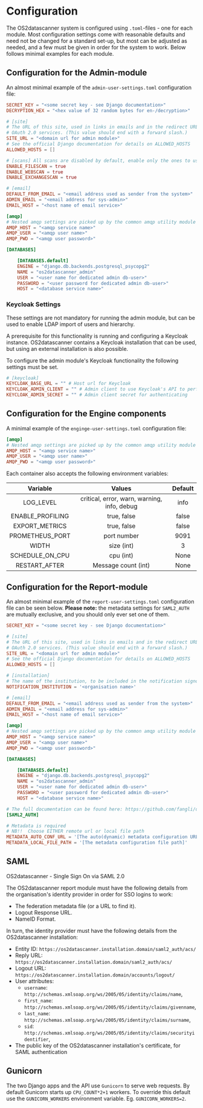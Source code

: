 # Configuration

The OS2datascanner system is configured using `.toml`-files - one for each
module. Most configuration settings come with reasonable defaults and need not
be changed for a standard set-up, but most can be adjusted as needed, and a few
must be given in order for the system to work. Below follows minimal examples
for each module.


## Configuration for the Admin-module

An almost minimal example of the `admin-user-settings.toml` configuration file:

```toml
SECRET_KEY = "<some secret key - see Django documentation>"
DECRYPTION_HEX = "<hex value of 32 random bytes for en-/decryption>"

# [site]
# The URL of this site, used in links in emails and in the redirect URL for
# OAuth 2.0 services. (This value should end with a forward slash.)
SITE_URL = "<domain url for admin module>"
# See the official Django documentation for details on ALLOWED_HOSTS
ALLOWED_HOSTS = []

# [scans] All scans are disabled by default, enable only the ones to use
ENABLE_FILESCAN = true
ENABLE_WEBSCAN = true
ENABLE_EXCHANGESCAN = true

# [email]
DEFAULT_FROM_EMAIL = "<email address used as sender from the system>"
ADMIN_EMAIL = "<email address for sys-admin>"
EMAIL_HOST = "<host name of email service>"

[amqp]
# Nested amqp settings are picked up by the common amqp utility module
AMQP_HOST = "<amqp service name>"
AMQP_USER = "<amqp user name>"
AMQP_PWD = "<amqp user password>"

[DATABASES]

    [DATABASES.default]
    ENGINE = "django.db.backends.postgresql_psycopg2"
    NAME = "os2datascanner_admin"
    USER = "<user name for dedicated admin db-user>"
    PASSWORD = "<user password for dedicated admin db-user>"
    HOST = "<database service name>"
```

### Keycloak Settings
These settings are not mandatory for running the admin module, but can be used to enable LDAP import of users and hierarchy.

A prerequisite for this functionality is running and configuring a Keycloak instance.
OS2datascanner contains a Keycloak installation that can be used, but using an external installation is also possible.

To configure the admin module's Keycloak functionality the following settings must be set.
```toml
# [keycloak]
KEYCLOAK_BASE_URL = "" # Host url for Keycloak
KEYCLOAK_ADMIN_CLIENT = "" # Admin client to use Keycloak's API to perform actions
KEYCLOAK_ADMIN_SECRET = "" # Admin client secret for authenticating 
```



## Configuration for the Engine components

A minimal example of the `enginge-user-settings.toml` configuration file:

```toml
[amqp]
# Nested amqp settings are picked up by the common amqp utility module
AMQP_HOST = "<amqp service name>"
AMQP_USER = "<amqp user name>"
AMQP_PWD = "<amqp user password>"
```

Each container also accepts the following environment variables:

|Variable|                   Values                    |Default|
|:------:|:-------------------------------------------:|:-----:|
|LOG_LEVEL| critical, error, warn, warning, info, debug |info|
|ENABLE_PROFILING|                 true, false                 |false|
|EXPORT_METRICS|                 true, false                 |false|
|PROMETHEUS_PORT|                 port number                 |9091|
|WIDTH|                 size (int)                  |3|
|SCHEDULE_ON_CPU|                  cpu (int)                  |None|
|RESTART_AFTER|             Message count (int)             |None|


## Configuration for the Report-module

An almost minimal example of the `report-user-settings.toml` configuration file
can be seen below. **Please note:** the metadata settings for `SAML2_AUTH` are
mutually exclusive, and you should only ever set one of them.

```toml
SECRET_KEY = "<some secret key - see Django documentation>"

# [site]
# The URL of this site, used in links in emails and in the redirect URL for
# OAuth 2.0 services. (This value should end with a forward slash.)
SITE_URL = "<domain url for admin module>"
# See the official Django documentation for details on ALLOWED_HOSTS
ALLOWED_HOSTS = []

# [installation]
# The name of the institution, to be included in the notification signoff
NOTIFICATION_INSTITUTION = '<organisation name>'

# [email]
DEFAULT_FROM_EMAIL = "<email address used as sender from the system>"
ADMIN_EMAIL = "<email address for sys-admin>"
EMAIL_HOST = "<host name of email service>"

[amqp]
# Nested amqp settings are picked up by the common amqp utility module
AMQP_HOST = "<amqp service name>"
AMQP_USER = "<amqp user name>"
AMQP_PWD = "<amqp user password>"

[DATABASES]

    [DATABASES.default]
    ENGINE = "django.db.backends.postgresql_psycopg2"
    NAME = "os2datascanner_admin"
    USER = "<user name for dedicated admin db-user>"
    PASSWORD = "<user password for dedicated admin db-user>"
    HOST = "<database service name>"

# The full documentation can be found here: https://github.com/fangli/django-saml2-auth
[SAML2_AUTH]

# Metadata is required
# NB!!  Choose EITHER remote url or local file path
METADATA_AUTO_CONF_URL = '[The auto(dynamic) metadata configuration URL of SAML2]'
METADATA_LOCAL_FILE_PATH = '[The metadata configuration file path]'
```


## SAML

OS2datascanner - Single Sign On via SAML 2.0

The OS2datascanner report module must have the following details from the
organisation's identity provider in order for SSO logins to work:

* The federation metadata file (or a URL to find it).
* Logout Response URL.
* NameID Format.

In turn, the identity provider must have the following details from the
OS2datascanner installation:

* Entity ID: `https://os2datascanner.installation.domain/saml2_auth/acs/`
* Reply URL: `https://os2datascanner.installation.domain/saml2_auth/acs/`
* Logout URL: `https://os2datascanner.installation.domain/accounts/logout/`
* User attributes:
    * `username`: `http://schemas.xmlsoap.org/ws/2005/05/identity/claims/name`,
    * `first_name`: `http://schemas.xmlsoap.org/ws/2005/05/identity/claims/givenname`,
    * `last_name`: `http://schemas.xmlsoap.org/ws/2005/05/identity/claims/surname`,
    * `sid`: `http://schemas.xmlsoap.org/ws/2005/05/identity/claims/securityidentifier`,
* The public key of the OS2datascanner installation's certificate, for SAML authentication


## Gunicorn

The two Django apps and the API use `Gunicorn` to serve web requests. By
default Gunicorn starts up `CPU_COUNT*2+1` workers. To override this default
use the `GUNICORN_WORKERS` environment variable. Eg.  `GUNICORN_WORKERS=2`.
